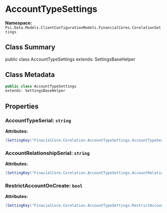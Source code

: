 # AccountTypeSettings

**Namespace:** `Psi.Data.Models.ClientConfigurationModels.FinancialCores.CorelationSettings`

## Class Summary

public class AccountTypeSettings
extends: SettingsBaseHelper

## Class Metadata

```typescript
public class AccountTypeSettings
extends: SettingsBaseHelper
```

## Properties

### AccountTypeSerial: `string`

**Attributes:**
```csharp
[SettingKey("FinacialCore.Corelation.AccountTypeSettings.AccountTypeSerial")]
```

### AccountRelationshipSerial: `string`

**Attributes:**
```csharp
[SettingKey("FinacialCore.Corelation.AccountTypeSettings.AccountRelationshipSerial")]
```

### RestrictAccountOnCreate: `bool`

**Attributes:**
```csharp
[SettingKey("FinacialCore.Corelation.AccountTypeSettings.RestrictAccountOnCreate")]
```
